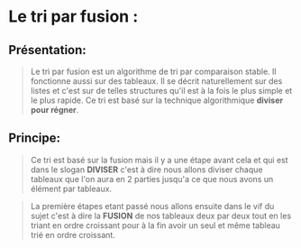 # Le tri par fusion :

## Présentation:


> Le tri par fusion est un algorithme de tri par comparaison stable. Il fonctionne aussi sur des tableaux. Il se décrit naturellement sur des listes et c'est sur de telles structures qu'il est à la fois le plus simple et le plus rapide. Ce tri est basé sur la technique algorithmique __**diviser pour régner**__.



## Principe:


> Ce tri est basé sur la fusion mais il y a une étape avant cela et qui est dans le slogan **DIVISER** c'est à dire nous allons diviser chaque tableaux que l'on aura en 2 parties jusqu'a ce que nous avons un élément par tableaux. 


> La première étapes etant passé nous allons ensuite dans le vif du sujet c'est à dire la **FUSION** de nos tableaux deux par deux tout en les triant en ordre croissant pour à la fin avoir un seul et même tableau trié en ordre croissant.


